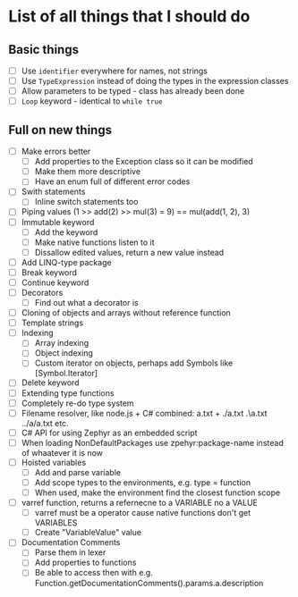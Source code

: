 # List of all things that I should do  

## Basic things
- [ ] Use `identifier` everywhere for names, not strings
- [ ] Use `TypeExpression` instead of doing the types in the expression classes
- [ ] Allow parameters to be typed - class has already been done
- [ ] `Loop` keyword - identical to `while true`

## Full on new things
- [ ] Make errors better
	- [ ] Add properties to the Exception class so it can be modified
	- [ ] Make them more descriptive
	- [ ] Have an enum full of different error codes
- [ ] Swith statements
	- [ ] Inline switch statements too
- [ ] Piping values (1 >> add(2) >> mul(3) = 9) == mul(add(1, 2), 3)
- [ ] Immutable keyword
	- [ ] Add the keyword
	- [ ] Make native functions listen to it
	- [ ] Dissallow edited values, return a new value instead
- [ ] Add LINQ-type package
- [ ] Break keyword
- [ ] Continue keyword
- [ ] Decorators
	- [ ] Find out what a decorator is
- [ ] Cloning of objects and arrays without reference function
- [ ] Template strings
- [ ] Indexing
	- [ ] Array indexing
	- [ ] Object indexing
	- [ ] Custom iterator on objects, perhaps add Symbols like [Symbol.Iterator]
- [ ] Delete keyword
- [ ] Extending type functions
- [ ] Completely re-do type system
- [ ] Filename resolver, like node.js + C# combined: a.txt + ./a.txt .\a.txt ../a/a.txt etc.
- [ ] C# API for using Zephyr as an embedded script
- [ ] When loading NonDefaultPackages use zpehyr:package-name instead of whaatever it is now
- [ ] Hoisted variables
	- [ ] Add and parse variable
	- [ ] Add scope types to the environments, e.g. type = function
	- [ ] When used, make the environment find the closest function scope
- [ ] varref function, returns a refernecne to a VARIABLE no a VALUE
	- [ ] varref must be a operator cause native functions don't get VARIABLES
	- [ ] Create "VariableValue" value
- [ ] Documentation Comments
	- [ ] Parse them in lexer
	- [ ] Add properties to functions
	- [ ] Be able to access then with e.g. Function.getDocumentationComments().params.a.description